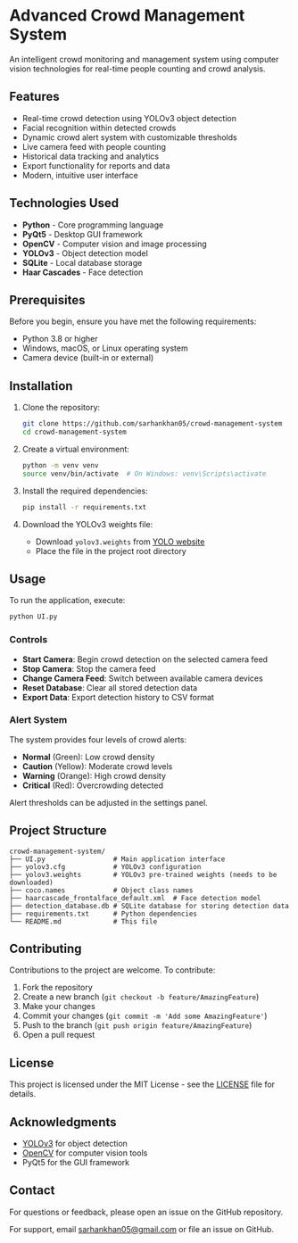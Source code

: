 # Advanced Crowd Management System

An intelligent crowd monitoring and management system using computer vision technologies for real-time people counting and crowd analysis.

## Features

- Real-time crowd detection using YOLOv3 object detection
- Facial recognition within detected crowds
- Dynamic crowd alert system with customizable thresholds
- Live camera feed with people counting
- Historical data tracking and analytics
- Export functionality for reports and data
- Modern, intuitive user interface

## Technologies Used

- **Python** - Core programming language
- **PyQt5** - Desktop GUI framework
- **OpenCV** - Computer vision and image processing
- **YOLOv3** - Object detection model
- **SQLite** - Local database storage
- **Haar Cascades** - Face detection

## Prerequisites

Before you begin, ensure you have met the following requirements:

- Python 3.8 or higher
- Windows, macOS, or Linux operating system
- Camera device (built-in or external)

## Installation

1. Clone the repository:
   ```bash
   git clone https://github.com/sarhankhan05/crowd-management-system
   cd crowd-management-system
   ```

2. Create a virtual environment:
   ```bash
   python -m venv venv
   source venv/bin/activate  # On Windows: venv\Scripts\activate
   ```

3. Install the required dependencies:
   ```bash
   pip install -r requirements.txt
   ```

4. Download the YOLOv3 weights file:
   - Download `yolov3.weights` from [YOLO website](https://pjreddie.com/darknet/yolo/)
   - Place the file in the project root directory

## Usage

To run the application, execute:

```bash
python UI.py
```

### Controls

- **Start Camera**: Begin crowd detection on the selected camera feed
- **Stop Camera**: Stop the camera feed
- **Change Camera Feed**: Switch between available camera devices
- **Reset Database**: Clear all stored detection data
- **Export Data**: Export detection history to CSV format

### Alert System

The system provides four levels of crowd alerts:
- **Normal** (Green): Low crowd density
- **Caution** (Yellow): Moderate crowd levels
- **Warning** (Orange): High crowd density
- **Critical** (Red): Overcrowding detected

Alert thresholds can be adjusted in the settings panel.

## Project Structure

```
crowd-management-system/
├── UI.py                 # Main application interface
├── yolov3.cfg            # YOLOv3 configuration
├── yolov3.weights        # YOLOv3 pre-trained weights (needs to be downloaded)
├── coco.names            # Object class names
├── haarcascade_frontalface_default.xml  # Face detection model
├── detection_database.db # SQLite database for storing detection data
├── requirements.txt      # Python dependencies
└── README.md             # This file
```

## Contributing

Contributions to the project are welcome. To contribute:

1. Fork the repository
2. Create a new branch (`git checkout -b feature/AmazingFeature`)
3. Make your changes
4. Commit your changes (`git commit -m 'Add some AmazingFeature'`)
5. Push to the branch (`git push origin feature/AmazingFeature`)
6. Open a pull request

## License

This project is licensed under the MIT License - see the [LICENSE](LICENSE) file for details.

## Acknowledgments

- [YOLOv3](https://pjreddie.com/darknet/yolo/) for object detection
- [OpenCV](https://opencv.org/) for computer vision tools
- PyQt5 for the GUI framework

## Contact

For questions or feedback, please open an issue on the GitHub repository.

For support, email sarhankhan05@gmail.com or file an issue on GitHub.